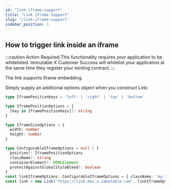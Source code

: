 ```yaml
---
id: "link-iframe-support"
title: "Link iFrame Support"
slug: "/link-iframe-support"
sidebar_position: 3
---
```


## How to trigger link inside an iframe

:::caution Action Required
This functionality requires your application to be whitelisted. Immutable X Customer Success will whitelist your application at the same time they register your minting contract.
:::

The link supports iframe embedding.

Simply supply an additional options object when you construct Link:

```typescript
type IframePositionKeys = 'left' | 'right' | 'top' | 'bottom'

type IframePositionOptions = {
  [key in IframePositionKeys]?: string
}

type IframeSizeOptions = {
  width: number
  height: number
}

type ConfigurableIframeOptions = null | {
  position?: IframePositionOptions
  className?: string
  containerElement?: HTMLElement
  protectAgainstGlobalStyleBleed?: boolean
}
const linkIframeOptions: ConfigurableIframeOptions = { className: 'my-link-iframe' }
const link = new Link('https://link.dev.x.immutable.com', linkIframeOptions)
```
